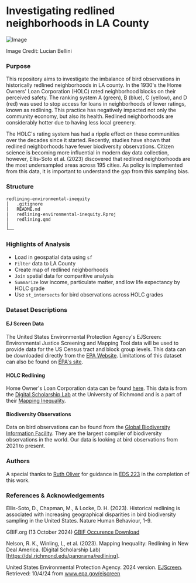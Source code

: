 # Investigating redlined neighborhoods in LA County

![Image](https://www.kayak.com/rimg/dimg/dynamic/376-1686745879-la_neighbourhood3_hero3_gettyimages-1212376454.jpeg?height=440)

Image Credit: Lucian Bellini
### Purpose
This repository aims to investigate the imbalance of bird observations in historically redlined neighborhoods in LA county. In the 1930's the Home Owners' Loan Corporation (HOLC) rated neighborhood blocks on their perceived safety. The ranking system A (green), B (blue), C (yellow), and D (red) was used to stop access for loans in neighborhoods of lower ratings, known as redlining. This practice has negatively impacted not only the community economy, but also its health. Redlined neighborhoods are considerably hotter due to having less local greenery. 

The HOLC's rating system has had a ripple effect on these communities over the decades since it started. Recently, studies have shown that redlined neighborhoods have fewer biodiversity observations. Citizen science is becoming more influential in modern day data collection, however, Ellis-Soto et al. (2023) discovered that redlined neighborhoods are the most undersampled areas across 195 cities. As policy is implemented from this data, it is important to understand the gap from this sampling bias. 

### Structure
```{r}
redlining-environmental-inequity  
│   .gitignore
|   README.md
|   redlining-environmental-inequity.Rproj 
|   redlining.qmd
│
└──
```

### Highlights of Analysis
- Load in geospatial data using `sf`
- `Filter` data to LA County
- Create map of redlined neighborhoods
- `Join` spatial data for comparitive analysis
- `Summarize` low income, particulate matter, and low life expectancy by HOLC grade
- Use `st_intersects` for bird observations across HOLC grades
   
### Dataset Descriptions
#### EJ Screen Data
The United States Environmental Protection Agency's EJScreen: Environmental Justice Screening and Mapping Tool data will be used to provide data for the US Census tract and block group levels. This data can be downloaded directly from the [EPA Website](https://www.epa.gov/ejscreen/download-ejscreen-data). Limitations of this dataset can also be found on [EPA's site](https://www.epa.gov/ejscreen/limitations-and-caveats-using-ejscreen).

#### HOLC Redlining
Home Owner's Loan Corporation data can be found [here](https://dsl.richmond.edu/panorama/redlining/data). This data is from the [Digital Scholarship Lab](https://dsl.richmond.edu/) at the University of Richmond and is a part of their [Mapping Inequality](https://dsl.richmond.edu/panorama/redlining/#loc=5/39.1/-94.58). 

#### Biodiversity Observations
Data on bird observations can be found from the [Global Biodiversity Information Facility](https://www.gbif.org/). They are the largest compiler of biodiversity observations in the world. Our data is looking at bird observations from 2021 to present. 

### Authors 
A special thanks to [Ruth Oliver](https://github.com/ryoliver) for guidance in [EDS 223](https://eds-223-geospatial.github.io/) in the completion of this work. 

### References & Acknowledgements
Ellis-Soto, D., Chapman, M., & Locke, D. H. (2023). Historical redlining is associated with increasing geographical disparities in bird biodiversity sampling in the United States. Nature Human Behaviour, 1-9.

GBIF.org (13 October 2024) [GBIF Occurence Download](https://www.gbif.org/)

Nelson, R. K., Winling, L, et al. (2023). Mapping Inequality: Redlining in New Deal
America. (Digital Scholarship Lab)[https://dsl.richmond.edu/panorama/redlining].

United States Environmental Protection Agency. 2024 version. [EJScreen](www.epa.gov/ejscreen).
Retrieved: 10/4/24 from www.epa.gov/ejscreen

